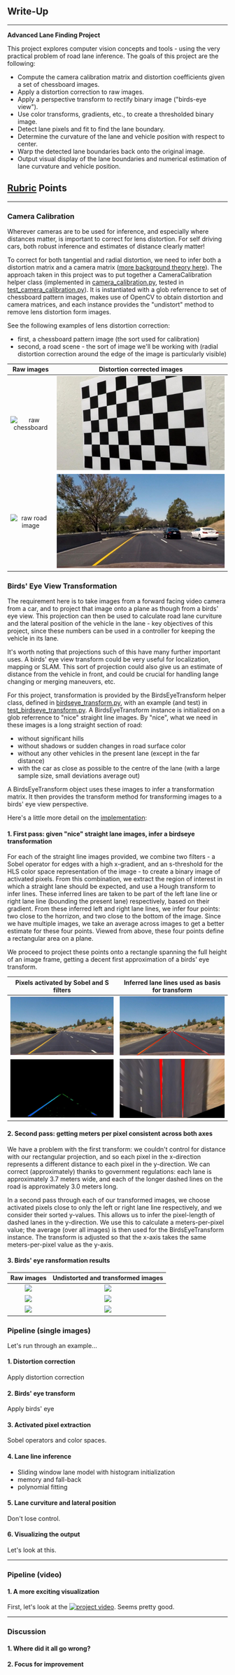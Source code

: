 ## Write-Up

---

**Advanced Lane Finding Project**

This project explores computer vision concepts and tools - using the very practical problem of road lane inference. The goals of this project are the following:

* Compute the camera calibration matrix and distortion coefficients given a set of chessboard images.
* Apply a distortion correction to raw images.
* Apply a perspective transform to rectify binary image ("birds-eye view").
* Use color transforms, gradients, etc., to create a thresholded binary image.
* Detect lane pixels and fit to find the lane boundary.
* Determine the curvature of the lane and vehicle position with respect to center.
* Warp the detected lane boundaries back onto the original image.
* Output visual display of the lane boundaries and numerical estimation of lane curvature and vehicle position.

[//]: # (Image and Video References)

[image1]: ./camera_cal/calibration4.jpg "Raw chessboard image"
[image2]: ./intermediate/calibration4_undistorted.jpg "Undistorted chessboard image"
[image3]: ./test_images/test6.jpg "Raw road image"
[image4]: ./intermediate/test6_undistorted.jpg "Undistorted road image"

[image5]: ./intermediate/straight_lines1_undistorted.jpg "Straight 1 - undistorted"
[image6]: ./intermediate/straight_lines1_t_filtered.jpg "Straight 1 - filtered"
[image7]: ./intermediate/straight_lines1_t_filtered_lined.jpg "Straight 1 - lined"
[image8]: ./intermediate/straight_lines1_t_filtered_lined_transformed.jpg "Straight 1 - lined transformed"

[image9]: ./test_images/straight_lines1.jpg
[image10]: ./intermediate/straight_lines1_ctransformed.jpg
[image11]: ./test_images/straight_lines2.jpg
[image12]: ./intermediate/straight_lines2_ctransformed.jpg
[image13]: ./test_images/test2.jpg
[image14]: ./intermediate/test2_ctransformed.jpg

[video1]: ./project_video.mp4 "Video"

## [Rubric](https://review.udacity.com/#!/rubrics/1966/view) Points

---

### Camera Calibration

Wherever cameras are to be used for inference, and especially where distances matter, is important to correct for lens distortion. For self driving cars, both robust inference and estimates of distance clearly matter!

To correct for both tangential and radial distortion, we need to infer both a distortion matrix and a camera matrix ([more background theory here](https://docs.opencv.org/2.4/doc/tutorials/calib3d/camera_calibration/camera_calibration.html)). The approach taken in this project was to put together a CameraCalibration helper class (implemented in [camera_calibration.py](camera_calibration.py), tested in [test_camera_calibration.py](test_camera_calibration.py)). It is instantiated with a glob referrence to set of chessboard pattern images, makes use of OpenCV to obtain distortion and camera matrices, and each instance provides the "undistort" method to remove lens distortion form images.

See the following examples of lens distortion correction:
- first, a chessboard pattern image (the sort used for calibration)
- second, a road scene - the sort of image we'll be working with (radial distortion correction around the edge of the image is particularly visible)

Raw images | Distortion corrected images
:-------------------------:|:-------------------------:
![raw chessboard][image1] | ![distortion corrected][image2]
![raw road image][image3] | ![distortion corrected road image][image4]

### Birds' Eye View Transformation

The requirement here is to take images from a forward facing video camera from a car, and to project that image onto a plane as though from a birds' eye view. This projection can then be used to calculate road lane curviture and the lateral position of the vehicle in the lane - key objectives of this project, since these numbers can be used in a controller for keeping the vehicle in its lane.

It's worth noting that projections such of this have many further important uses. A birds' eye view transform could be very useful for localization, mapping or SLAM. This sort of projection could also give us an estimate of distance from the vehicle in front, and could be crucial for handling lange changing or merging maneuvers, etc.

For this project, transformation is provided by the BirdsEyeTransform helper class, defined in [birdseye_transform.py](birdseye_transform.py), with an example (and test) in [test_birdseye_transform.py](test_birdseye_transform.py). A BirdsEyeTransform instance is initialized on a glob referrence to "nice" straight line images. By "nice", what we need in these images is a long straight section of road:
- without significant hills
- without shadows or sudden changes in road surface color
- without any other vehicles in the present lane (except in the far distance)
- with the car as close as possible to the centre of the lane (with a large sample size, small deviations average out)

A BirdsEyeTransform object uses these images to infer a transformation matrix. It then provides the transform method for transforming images to a birds' eye view perspective.

Here's a little more detail on the [implementation](test_birdseye_transform.py):

#### 1. First pass: given "nice" straight lane images, infer a birdseye transformation

For each of the straight line images provided, we combine two filters - a Sobel operator for edges with a high x-gradient, and an s-threshold for the HLS color space representation of the image - to create a binary image of activated pixels. From this combination, we extract the region of interest in which a straight lane should be expected, and use a Hough transform to infer lines. These inferred lines are taken to be part of the left lane line or right lane line (bounding the present lane) respectively, based on their gradient. From these inferred left and right lane lines, we infer four points: two close to the horrizon, and two close to the bottom of the image. Since we have multiple images, we take an average across images to get a better estimate for these four points. Viewed from above, these four points define a rectangular area on a plane.

We proceed to project these points onto a rectangle spanning the full height of an image frame, getting a decent first approximation of a birds' eye transform.

Pixels activated by Sobel and S filters | Inferred lane lines used as basis for transform
:-------------------------:|:-------------------------:
![undistorted][image5] | ![lane lines inferred][image7]
![filter activations][image6] | ![first-pass transformed][image8]


#### 2. Second pass: getting meters per pixel consistent across both axes

We have a problem with the first transform: we couldn't control for distance with our rectangular projection, and so each pixel in the x-direction represents a different distance to each pixel in the y-direction. We can correct (approximately) thanks to government regulations: each lane is approximately 3.7 meters wide, and each of the longer dashed lines on the road is approximately 3.0 meters long.

In a second pass through each of our transformed images, we choose activated pixels close to only the left or right lane line respectively, and we consider their sorted y-values. This allows us to infer the pixel-length of dashed lanes in the y-direction. We use this to calculate a meters-per-pixel value; the average (over all images) is then used for the BirdsEyeTransform instance. The transform is adjusted so that the x-axis takes the same meters-per-pixel value as the y-axis.

#### 3. Birds' eye ransformation results

Raw images | Undistorted and transformed images
:-------------------------:|:-------------------------:
![][image9] | ![][image10]
![][image11] | ![][image12]
![][image13] | ![][image14]


### Pipeline (single images)

Let's run through an example...

#### 1. Distortion correction

Apply distortion correction

#### 2. Birds' eye transform

Apply birds' eye

#### 3. Activated pixel extraction

Sobel operators and color spaces.


#### 4. Lane line inference
- Sliding window lane model with histogram initialization
- memory and fall-back
- polynomial fitting

#### 5. Lane curviture and lateral position

Don't lose control.

#### 6. Visualizing the output

Let's look at this.

---

### Pipeline (video)

#### 1. A more exciting visualization

First, let's look at the [![project video](https://img.youtube.com/vi/ic2hQlMukNU/0.jpg)](https://www.youtube.com/watch?v=ic2hQlMukNU). Seems pretty good.

---

### Discussion

#### 1. Where did it all go wrong?

#### 2. Focus for improvement
